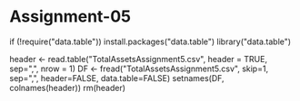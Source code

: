 # Assignment-05

if (!require("data.table")) install.packages("data.table")
library("data.table")

header <- read.table("TotalAssetsAssignment5.csv", header = TRUE,
                     sep=",", nrow = 1)
DF <- fread("TotalAssetsAssignment5.csv", skip=1, sep=",",
            header=FALSE, data.table=FALSE)
setnames(DF, colnames(header))
rm(header)
